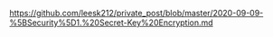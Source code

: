 https://github.com/leesk212/private_post/blob/master/2020-09-09-%5BSecurity%5D1.%20Secret-Key%20Encryption.md

